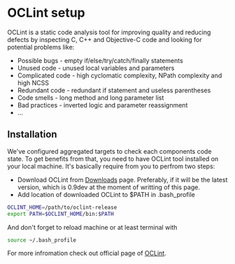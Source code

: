 OCLint setup
=========

OCLint is a static code analysis tool for improving quality and reducing defects by inspecting C, C++ and Objective-C code and looking for potential problems like:

* Possible bugs - empty if/else/try/catch/finally statements
* Unused code - unused local variables and parameters
* Complicated code - high cyclomatic complexity, NPath complexity and high NCSS
* Redundant code - redundant if statement and useless parentheses
* Code smells - long method and long parameter list
* Bad practices - inverted logic and parameter reassignment
* ...

Installation
--------------

We've configured aggregated targets to check each components code state. To get benefits from that, you need to have OCLint tool installed on your local machine. It's basically require from you to perfrom two steps:

* Download OCLint from [Downloads] page. Preferably, if it will be the latest version, which is 0.9dev at the moment of writting of this page.
* Add location of downloaded OCLint to $PATH in .bash_profile

```sh
OCLINT_HOME=/path/to/oclint-release
export PATH=$OCLINT_HOME/bin:$PATH
```

And don't forget to reload machine or at least terminal with

```sh
source ~/.bash_profile
```

For more infromation check out official page of [OCLint].


[Downloads]:http://oclint.org/downloads.html
[OCLint]:http://oclint.org

